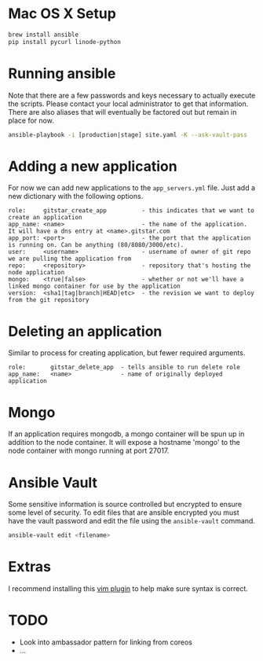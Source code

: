 # Mac OS X Setup

```sh
brew install ansible
pip install pycurl linode-python
```

# Running ansible
Note that there are a few passwords and keys necessary to actually execute the scripts. Please contact your local administrator to get that information. There are also aliases that will eventually be factored out but remain in place for now.

```sh
ansible-playbook -i [production|stage] site.yaml -K --ask-vault-pass
```

# Adding a new application
For now we can add new applications to the `app_servers.yml` file. Just add a new dictionary with the following options.

```
role:     gitstar_create_app          - this indicates that we want to create an application
app_name: <name>                      - the name of the application. It will have a dns entry at <name>.gitstar.com
app_port: <port>                      - the port that the application is running on. Can be anything (80/8080/3000/etc).
user:     <username>                  - username of owner of git repo we are pulling the application from
repo:     <repository>                - repository that's hosting the node application
mongo:    <true|false>                - whether or not we'll have a linked mongo container for use by the application
version:  <sha1|tag|branch|HEAD|etc>  - the revision we want to deploy from the git repository
```

# Deleting an application
Similar to process for creating application, but fewer required arguments.
```
role:       gitstar_delete_app  - tells ansible to run delete role
app_name:   <name>              - name of originally deployed application
```

# Mongo
If an application requires mongodb, a mongo container will be spun up in addition to the node container. It will expose a hostname 'mongo' to the node container with mongo running at port 27017.

# Ansible Vault
Some sensitive information is source controlled but encrypted to ensure some level of security. To edit files that are ansible encrypted you must have the vault password and edit the file using the `ansible-vault` command.

```sh
ansible-vault edit <filename>
```

# Extras
I recommend installing this [vim plugin](https://github.com/chase/vim-ansible-yaml) to help make sure syntax is correct.

# TODO
- Look into ambassador pattern for linking from coreos
- ...
